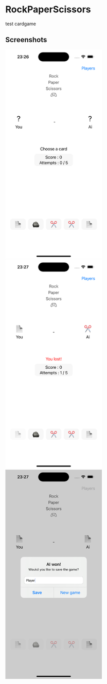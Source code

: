 # RockPaperScissors
test cardgame

## Screenshots

  <img src="./Screenshots/Simulator Screenshot - iPhone 14 Pro 16.4 - 2023-10-15 at 23.26.49.png" width="300"> <img src="./Screenshots/Simulator Screenshot - iPhone 14 Pro 16.4 - 2023-10-15 at 23.27.00.png" width="300"> <img src="./Screenshots/Simulator Screenshot - iPhone 14 Pro 16.4 - 2023-10-15 at 23.27.22.png" width="300">
  
  
